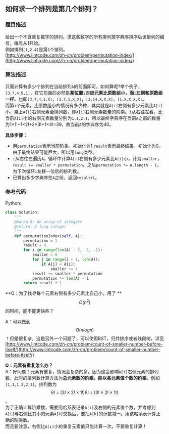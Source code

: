 ## 如何求一个排列是第几个排列？

### 题目描述

给出一个不含重复数字的排列，求这些数字的所有排列按字典序排序后该排列的编号，编号从1开始。  
例如排列`[1,2,4]`是第`1`个排列。  
[http://www.lintcode.com/zh-cn/problem/permutation-index/](http://www.lintcode.com/zh-cn/problem/permutation-index/)

### 算法描述

只需计算有多少个排列在当前排列`A`的前面即可。如何算呢?举个例子，`[3,7,4,9,1]`，在它前面的必然是**某位置**`i`**对应元素比原数组小，而**`i`**左侧和原数组一样**。也即`[3,7,4,1,X]`，`[3,7,1,X,X]`，`[3,14,X,X,X]`，`[1,X,X,X,X]`。  
而第`i`个元素，比原数组小的情况有多少种，其实就是`A[i]`右侧有多少元素比`A[i]`小，乘上`A[i]`右侧元素全排列数，即`A[i]`右侧元素数量的阶乘。`i`从右往左看，比当前`A[i]`小的右侧元素数量分别为`1,1,2,1`，所以最终字典序在当前`A`之前的数量为1×1!+1×2!+2×3!+1×4!=39，故当前`A`的字典序为40。

**具体步骤：**

* 用`permutation`表示当前阶乘，初始化为1,`result`表示最终结果，初始化为0。由于最终结果可能巨大，所以用`long`类型。
* `i`从右往左遍历`A`，循环中计算`A[i]`右侧有多少元素比`A[i]`小，计为`smaller`，`result += smaller * permutation`。之后`permutation *= A.length - i`，为下次循环`i`左移一位后的排列数。
* 已算出多少字典序在`A`之前，返回`result+1`。

### 参考代码

Python:

```py
class Solution:
    """
    @param A: An array of integers
    @return: A long integer
    """
    def permutationIndex(self, A):
        permutation = 1
        result = 0
        for i in range(len(A) - 2, -1, -1):
            smaller = 0
            for j in range(i + 1, len(A)):
                if A[j] < A[i]:
                    smaller += 1
            result += smaller * permutation
            permutation *= len(A) - i
        return result + 1
```

**Q：为了找寻每个元素右侧有多少元素比自己小，用了 **$$O(n^2)$$的时间，能不能更快些？

A：可以做到$$O(nlogn)$$ ！但是很复杂，这是另外一个问题了，可以使用BST，归并排序或者线段树，详见[http://www.lintcode.com/zh-cn/problem/count-of-smaller-number-before-itself/](http://www.lintcode.com/zh-cn/problem/count-of-smaller-number-before-itself/)

**Q：元素有重复怎么办？**  
A：好问题！元素有重复，情况会复杂的多。因为这会影响`A[i]`右侧元素的排列数，此时的排列数计算方法为**总元素数的阶乘，除以各元素值个数的阶乘**，例如`[1,1,1,2,2,3]`，排列数为$$6!\div(3!\times2!\times1!)6!\div(3!\times2!\times1!)$$。  
为了正确计算阶乘数，需要用哈系表记录`A[i]`及右侧的元素值个数，并考虑到`A[i]`与右侧比其小的元素`A[k]`交换后，要把`A[k]`的计数减一。用该哈系表计算正确的阶乘数。  
而且要注意，右侧比`A[i]`小的重复元素值只能计算一次，不要重复计算！

